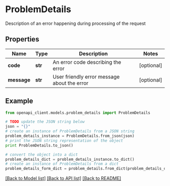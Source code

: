 # ProblemDetails

Description of an error happening during processing of the request

## Properties
Name | Type | Description | Notes
------------ | ------------- | ------------- | -------------
**code** | **str** | An error code describing the error | [optional] 
**message** | **str** | User friendly error message about the error | [optional] 

## Example

```python
from openapi_client.models.problem_details import ProblemDetails

# TODO update the JSON string below
json = "{}"
# create an instance of ProblemDetails from a JSON string
problem_details_instance = ProblemDetails.from_json(json)
# print the JSON string representation of the object
print ProblemDetails.to_json()

# convert the object into a dict
problem_details_dict = problem_details_instance.to_dict()
# create an instance of ProblemDetails from a dict
problem_details_form_dict = problem_details.from_dict(problem_details_dict)
```
[[Back to Model list]](../README.md#documentation-for-models) [[Back to API list]](../README.md#documentation-for-api-endpoints) [[Back to README]](../README.md)


